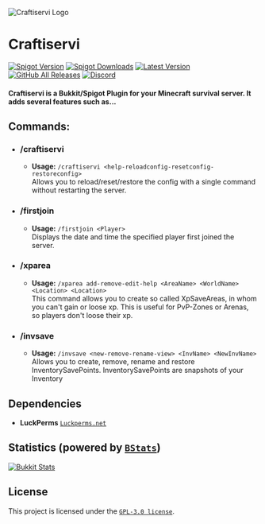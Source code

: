 ![Craftiservi Logo](https://www.crafti-servi.com/plugin-resources/craftiservi/Plugin-Logo/CSP.png)

# Craftiservi
[![Spigot Version](https://img.shields.io/spiget/version/108546?logo=spigotmc&label=release&color=%2365bfdd&logoColor=%23ffffff)](https://plugin.crafti-servi.com/)
[![Spigot Downloads](https://img.shields.io/spiget/downloads/108546?logo=spigotmc&color=%2365bfdd&logoColor=%23ffffff)]()
[![Latest Version](https://img.shields.io/github/v/release/ToxicStoxm/craftiservi.svg?logo=github&color=%2365bfdd&logoColor=%23ffffff)](https://github.com/ToxicStoxm/craftiservi/releases/latest)
[![GitHub All Releases](https://img.shields.io/github/downloads/ToxicStoxm/craftiservi/total.svg?logo=github&color=%2365bfdd&logoColor=%23ffffff)]()
[![Discord](https://img.shields.io/discord/1182474566501679206.svg?logo=discord&label=discord&color=%2365bfdd&logoColor=%23ffffff)](https://discord.crafti-servi.com/)

#### Craftiservi is a Bukkit/Spigot Plugin for your Minecraft survival server. It adds several features such as...

## Commands:

* ### /craftiservi
    - **Usage:** `/craftiservi <help-reloadconfig-resetconfig-restoreconfig>`  
      Allows you to reload/reset/restore the config with a single command without restarting the server.

* ### /firstjoin
    - **Usage:** `/firstjoin <Player>`  
      Displays the date and time the specified player first joined the server.

* ### /xparea
    - **Usage:** `/xparea add-remove-edit-help <AreaName> <WorldName> <Location> <Location>`  
      This command allows you to create so called XpSaveAreas, in whom you can't gain or loose xp. This is useful for PvP-Zones or Arenas, so players don't loose their xp.

* ### /invsave
    - **Usage:** `/invsave <new-remove-rename-view> <InvName> <NewInvName>`  
      Allows you to create, remove, rename and restore InventorySavePoints. InventorySavePoints are snapshots of your Inventory
## Dependencies
 - **LuckPerms** [`Luckperms.net`](https://luckperms.net)

## Statistics (powered by [`BStats`](https://github.com/Bastian/bStats))
[![Bukkit Stats](https://bstats.org/signatures/bukkit/craftiservi.svg)]()

## License
This project is licensed under the [`GPL-3.0 license`](https://github.com/ToxicStoxm/craftiservi/blob/main/LICENSE).
